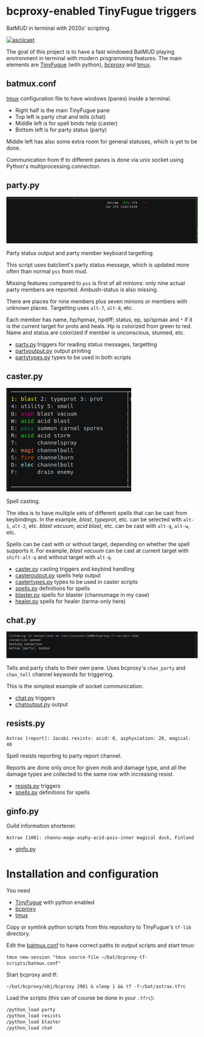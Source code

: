 # bcproxy-enabled TinyFugue triggers

BatMUD in terminal with 2020s' scripting.

[![asciicast](https://asciinema.org/a/EARFlkUe5bXPjYFVtRUARW3d4.svg)](https://asciinema.org/a/EARFlkUe5bXPjYFVtRUARW3d4)

The goal of this project is to have a fast windowed BatMUD playing environment
in terminal with modern programming features. The main elements are
[TinyFugue](https://github.com/lotheac/tinyfugue) (with python),
[bcproxy](https://github.com/lotheac/bcproxy) and [tmux](https://github.com/tmux/tmux).


## batmux.conf

[tmux](https://github.com/tmux/tmux) configuration file to have windows (panes)
inside a terminal.

- Right half is the main TinyFugue pane
- Top left is party chat and tells (chat)
- Middle left is for spell binds help (caster)
- Bottom left is for party status (party)

Middle left has also some extra room for general statuses, which is yet to be done.

Communication from tf to different panes is done via unix socket using Python's
multiprocessing.connection.

## party&#46;py

![party status](doc/party.png)

Party status output and party member keyboard targetting.

This script uses batclient's party status message, which is updated more often
than normal `pss` from mud.

Missing features compared to `pss` is first of all minions: only nine actual
party members are reported. Ambush-status is also missing.

There are places for nine members plus seven minions or members with unknown
places. Targetting uses `alt-7`, `alt-8`, etc.

Each member has name, hp/hpmax, hpdiff; status, ep, sp/spmax and `*` if it
is the current target for prots and heals. Hp is colorized from green to red.
Name and status are colorized if member is unconscious, stunned, etc.

- [party.py](./party.py) triggers for reading status messages, targetting
- [partyoutput.py](./partyoutput.py) output printing
- [partytypes.py](./partytypes.py) types to be used in both scripts

## caster&#46;py

![caster spells](doc/caster.png)

Spell casting.

The idea is to have multiple sets of different spells that can be cast
from keybindings. In the example, *blast*, *typeprot*, etc. can be selected
with `alt-1`, `alt-2`, etc. *blast vacuum*, *acid blast*, etc. can be cast with
`alt-q`, `alt-w`, etc.

Spells can be cast with or without target, depending on whether the spell
supports it. For example, *blast vacuum* can be cast at current target with
`shift-alt-q` and without target with `alt-q`.

- [caster.py](./caster.py) casting triggers and keybind handling
- [casteroutput.py](./casteroutput.py) spells help output
- [castertypes.py](./castertypes.py) types to be used in caster scripts
- [spells.py](./spells.py) definitions for spells
- [blaster.py](./blaster.py) spells for blaster (channumage in my case)
- [healer.py](./healer.py) spells for healer (tarma-only here)

## chat&#46;py

![chat](doc/chat.png)

Tells and party chats to their own pane. Uses bcproxy's `chan_party` and
`chan_tell` channel keywords for triggering.

This is the simplest example of socket communication.

- [chat.py](./chat.py) triggers
- [chatoutput.py](./chatoutput.py) output


## resists&#46;py

```
Astrax [report]: Jacobi resists: acid: 0, asphyxiation: 20, magical: 40
```

Spell resists reporting to party report channel.

Reports are done only once for given mob and damage type, and all the damage
types are collected to the same row with increasing resist.

- [resists.py](./resists.py) triggers
- [spells.py](./spells.py) definitions for spells

## ginfo&#46;py

Guild information shortener.

```
Astrax [100]: channu-mage-asphy-acid-pois-inner magical duck, Finland
```

- [ginfo.py](./ginfo.py)



# Installation and configuration

You need
- [TinyFugue](https://github.com/lotheac/tinyfugue) with python enabled
- [bcproxy](https://github.com/lotheac/bcproxy)
- [tmux](https://github.com/tmux/tmux)

Copy or symlink python scripts from this repository to TinyFugue's `tf-lib` directory.

Edit the [batmux.conf](./batmux.conf) to have correct paths to output scripts 
and start tmux:

    tmux new-session "tmux source-file ~/bat/bcproxy-tf-scripts/batmux.conf"

Start bcproxy and tf:

    ~/bat/bcproxy/obj/bcproxy 2901 & sleep 1 && tf -f~/bat/astrax.tfrc

Load the scripts (this can of course be done in your `.tfrc`):

    /python_load party
    /python_load resists
    /python_load blaster
    /python_load chat

